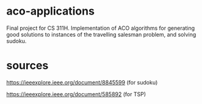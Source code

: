 # aco-applications
Final project for CS 311H. Implementation of ACO algorithms for generating good solutions to instances of the travelling salesman problem, and solving sudoku.

# sources
https://ieeexplore.ieee.org/document/8845599 (for sudoku)

https://ieeexplore.ieee.org/document/585892 (for TSP)
